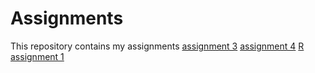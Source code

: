 # Assignments
This repository contains my assignments
[assignment 3](https://github.com/leandervanrooij/Assignments/blob/master/assignment3.ipynb)
[assignment 4](https://github.com/leandervanrooij/Assignments/blob/master/assignment4.ipynb)
[R assignment 1](https://russet.uvt.nl/user/u846850/notebooks/Week%205/Code/Graded_assignment1.ipynb)
